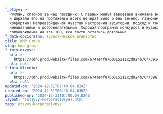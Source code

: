 ```yaml
---
f_otzyv: >-
  Руслан, спасибо за наш праздник! С первых минут завоевали внимание всех гостей
  и держали его на протяжении всего вечера! Было очень весело, гармонично и
  комфортно! Непревзойденное чувство настроения аудитории, подход к гостям
  ненавязчивый и доброжелательный. Хорошая программа конкурсов и музыкальное
  сопровождение на все 100, все гости остались довольны!
f_data-opcionalno: Туристическое агентство
title: KMP Group
slug: kmp-group
f_foto-otzyva:
  url: >-
    https://cdn.prod.website-files.com/674ae4f0760015211c2d924b/67739146b819463bdb37062e_photo_2024-12-31_11-21-29.jpg
  alt: null
f_foto-klienta:
  url: >-
    https://cdn.prod.website-files.com/674ae4f0760015211c2d924b/677396719a90f8457ce46b54_Screenshot_49.png
  alt: null
updated-on: '2024-12-31T07:00:04.824Z'
created-on: '2024-12-31T06:38:04.036Z'
published-on: '2024-12-31T07:00:04.824Z'
layout: '[otzyvy-korporativnye].html'
tags: otzyvy-korporativnye
---
```



